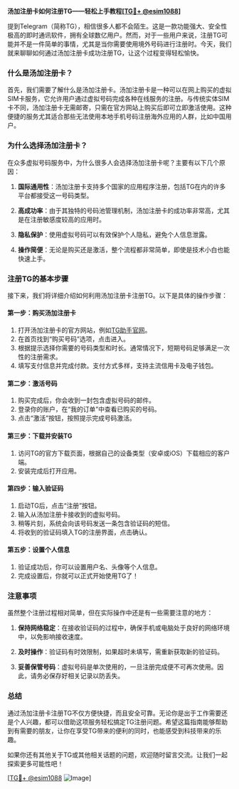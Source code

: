 **汤加注册卡如何注册TG——轻松上手教程[[TG💪+ @esim1088](https://t.me/s/esim1088)]**

提到Telegram（简称TG），相信很多人都不会陌生。这是一款功能强大、安全性极高的即时通讯软件，拥有全球数亿用户。然而，对于一些用户来说，注册TG可能并不是一件简单的事情，尤其是当你需要使用境外号码进行注册时。今天，我们就来聊聊如何通过汤加注册卡成功注册TG，让这个过程变得轻松愉快。

### 什么是汤加注册卡？

首先，我们需要了解什么是汤加注册卡。汤加注册卡是一种可以在网上购买的虚拟SIM卡服务，它允许用户通过虚拟号码完成各种在线服务的注册。与传统实体SIM卡不同，汤加注册卡无需邮寄，只需在官方网站上购买后即可立即激活使用。这种便捷的服务尤其适合那些无法使用本地手机号码注册海外应用的人群，比如中国用户。

### 为什么选择汤加注册卡？

在众多虚拟号码服务中，为什么很多人会选择汤加注册卡呢？主要有以下几个原因：

1. **国际通用性**：汤加注册卡支持多个国家的应用程序注册，包括TG在内的许多平台都接受这一号码类型。
   
2. **高成功率**：由于其独特的号码池管理机制，汤加注册卡的成功率非常高，尤其是在注册敏感度较高的应用时。

3. **隐私保护**：使用虚拟号码可以有效保护个人隐私，避免个人信息泄露。

4. **操作简便**：无论是购买还是激活，整个流程都非常简单，即使是技术小白也能快速上手。

### 注册TG的基本步骤

接下来，我们将详细介绍如何利用汤加注册卡注册TG。以下是具体的操作步骤：

#### 第一步：购买汤加注册卡

1. 打开汤加注册卡的官方网站，例如[TG助手官网](https://www.tgzhushou.com/)。
2. 在首页找到“购买号码”选项，点击进入。
3. 根据提示选择你需要的号码类型和时长。通常情况下，短期号码足够满足一次性的注册需求。
4. 填写支付信息并完成付款。支付方式多样，支持主流信用卡及电子钱包。

#### 第二步：激活号码

1. 购买完成后，你会收到一封包含虚拟号码的邮件。
2. 登录你的账户，在“我的订单”中查看已购买的号码。
3. 点击“激活”按钮，按照提示完成号码激活。

#### 第三步：下载并安装TG

1. 访问TG的官方下载页面，根据自己的设备类型（安卓或iOS）下载相应的客户端。
2. 安装完成后打开应用。

#### 第四步：输入验证码

1. 启动TG后，点击“注册”按钮。
2. 输入从汤加注册卡接收到的虚拟号码。
3. 稍等片刻，系统会向该号码发送一条包含验证码的短信。
4. 将收到的验证码填入TG的注册界面，点击确认。

#### 第五步：设置个人信息

1. 验证成功后，你可以设置用户名、头像等个人信息。
2. 完成设置后，你就可以正式开始使用TG了！

### 注意事项

虽然整个注册过程相对简单，但在实际操作中还是有一些需要注意的地方：

1. **保持网络稳定**：在接收验证码的过程中，确保手机或电脑处于良好的网络环境中，以免影响接收速度。
   
2. **及时操作**：验证码有时效限制，如果超时未填写，需重新获取新的验证码。

3. **妥善保管号码**：虚拟号码是单次使用的，一旦注册完成便不可再次使用。因此，请务必保存好相关记录以防丢失。

### 总结

通过汤加注册卡注册TG不仅方便快捷，而且安全可靠。无论你是出于工作需要还是个人兴趣，都可以借助这项服务轻松搞定TG注册问题。希望这篇指南能够帮助到有需要的朋友，让你在享受TG带来的便利的同时，也能感受到科技带来的乐趣。

如果你还有其他关于TG或其他相关话题的问题，欢迎随时留言交流。让我们一起探索更多可能性吧！

[[TG💪+ @esim1088](https://t.me/s/esim1088) ![Image](https://i.postimg.cc/4NQfJmqS/Snipaste-2025-05-13-00-14-12.png)]